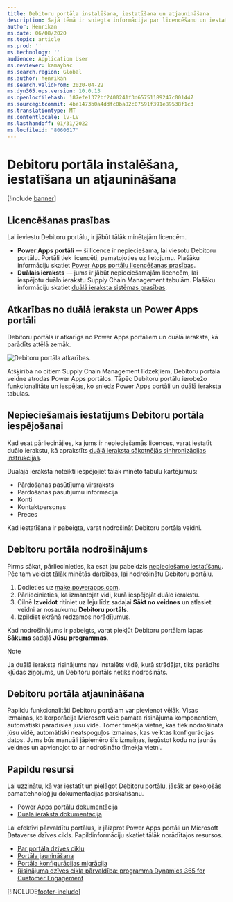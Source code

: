 ```yaml
---
title: Debitoru portāla instalēšana, iestatīšana un atjaunināšana
description: Šajā tēmā ir sniegta informācija par licencēšanu un iestatīšanas instrukcijas Debitoru portālam.
author: Henrikan
ms.date: 06/08/2020
ms.topic: article
ms.prod: ''
ms.technology: ''
audience: Application User
ms.reviewer: kamaybac
ms.search.region: Global
ms.author: henrikan
ms.search.validFrom: 2020-04-22
ms.dyn365.ops.version: 10.0.13
ms.openlocfilehash: 187efe1372bf2400241f3d65751189247c001447
ms.sourcegitcommit: 4be1473b0a4ddfc0ba82c07591f391e89538f1c3
ms.translationtype: MT
ms.contentlocale: lv-LV
ms.lasthandoff: 01/31/2022
ms.locfileid: "8060617"
---
```

# <a name="install-set-up-and-update-the-customer-portal"></a>Debitoru portāla instalēšana, iestatīšana un atjaunināšana

[!include [banner](../includes/banner.md)]


## <a name="licensing-requirements"></a>Licencēšanas prasības

Lai ieviestu Debitoru portālu, ir jābūt tālāk minētajām licencēm.

- **Power Apps portāli** — šī licence ir nepieciešama, lai viesotu Debitoru portālu. Portāli tiek licencēti, pamatojoties uz lietojumu. Plašāku informāciju skatiet [Power Apps portālu licencēšanas prasības](/power-platform/admin/powerapps-flow-licensing-faq#portals).
- **Duālais ieraksts** — jums ir jābūt nepieciešamajām licencēm, lai iespējotu duālo ierakstu Supply Chain Management tabulām. Plašāku informāciju skatiet [duālā ieraksta sistēmas prasības](../../fin-ops-core/dev-itpro/data-entities/dual-write/dual-write-system-req.md).

## <a name="dependencies-on-dual-write-and-power-apps-portals"></a>Atkarības no duālā ieraksta un Power Apps portāli

Debitoru portāls ir atkarīgs no Power Apps portāliem un duālā ieraksta, kā parādīts attēlā zemāk.

![Debitoru portāla atkarības.](media/customer-portal-elements.png "Debitoru portāla atkarības")

Atšķirībā no citiem Supply Chain Management līdzekļiem, Debitoru portāla veidne atrodas Power Apps portālos. Tāpēc Debitoru portālu ierobežo funkcionalitāte un iespējas, ko sniedz Power Apps portāli un duālā ieraksta tabulas.

## <a name="required-setup-to-enable-the-customer-portal"></a><a name="required-setup"></a>Nepieciešamais iestatījums Debitoru portāla iespējošanai

Kad esat pārliecinājies, ka jums ir nepieciešamās licences, varat iestatīt duālo ierakstu, kā aprakstīts [duālā ieraksta sākotnējās sinhronizācijas instrukcijas](../../fin-ops-core/dev-itpro/data-entities/dual-write/enable-entity-map.md).

Duālajā ierakstā noteikti iespējojiet tālāk minēto tabulu kartējumus:

- Pārdošanas pasūtījuma virsraksts
- Pārdošanas pasūtījumu informācija
- Konti
- Kontaktpersonas
- Preces

Kad iestatīšana ir pabeigta, varat nodrošināt Debitoru portāla veidni.

## <a name="provision-the-customer-portal"></a>Debitoru portāla nodrošinājums

Pirms sākat, pārliecinieties, ka esat jau pabeidzis [nepieciešamo iestatīšanu](#required-setup). Pēc tam veiciet tālāk minētās darbības, lai nodrošinātu Debitoru portālu.

1. Dodieties uz [make.powerapps.com](https://make.powerapps.com/).
2. Pārliecinieties, ka izmantojat vidi, kurā iespējojāt duālo ierakstu.
3. Cilnē **Izveidot** ritiniet uz leju līdz sadaļai **Sākt no veidnes** un atlasiet veidni ar nosaukumu **Debitoru portāls**.
4. Izpildiet ekrānā redzamos norādījumus.

Kad nodrošinājums ir pabeigts, varat piekļūt Debitoru portālam lapas **Sākums** sadaļā **Jūsu programmas**.

> [!NOTE]
> Ja duālā ieraksta risinājums nav instalēts vidē, kurā strādājat, tiks parādīts kļūdas ziņojums, un Debitoru portāls netiks nodrošināts.

## <a name="update-the-customer-portal"></a>Debitoru portāla atjaunināšana

Papildu funkcionalitāti Debitoru portālam var pievienot vēlāk. Visas izmaiņas, ko korporācija Microsoft veic pamata risinājuma komponentiem, automātiski parādīsies jūsu vidē. Tomēr tīmekļa vietne, kas tiek nodrošināta jūsu vidē, automātiski neatspoguļos izmaiņas, kas veiktas konfigurācijas datos. Jums būs manuāli jāpiemēro šīs izmaiņas, iegūstot kodu no jaunās veidnes un apvienojot to ar nodrošināto tīmekļa vietni.

## <a name="additional-resources"></a>Papildu resursi

Lai uzzinātu, kā var iestatīt un pielāgot Debitoru portālu, jāsāk ar sekojošās pamattehnoloģiju dokumentācijas pārskatīšanu.

- [Power Apps portālu dokumentācija](/powerapps/maker/portals/overview)
- [Duālā ieraksta dokumentācija](../../fin-ops-core/dev-itpro/data-entities/dual-write/dual-write-home-page.md)

Lai efektīvi pārvaldītu portālus, ir jāizprot Power Apps portāli un Microsoft Dataverse dzīves cikls. Papildinformāciju skatiet tālāk norādītajos resursos.

- [Par portāla dzīves ciklu](/powerapps/maker/portals/admin/portal-lifecycle)
- [Portāla jaunināšana](/powerapps/maker/portals/admin/upgrade-portal)
- [Portāla konfigurācijas migrācija](/powerapps/maker/portals/admin/migrate-portal-configuration)
- [Risinājuma dzīves cikla pārvaldība: programma Dynamics 365 for Customer Engagement](https://www.microsoft.com/download/details.aspx?id=57777)


[!INCLUDE[footer-include](../../includes/footer-banner.md)]